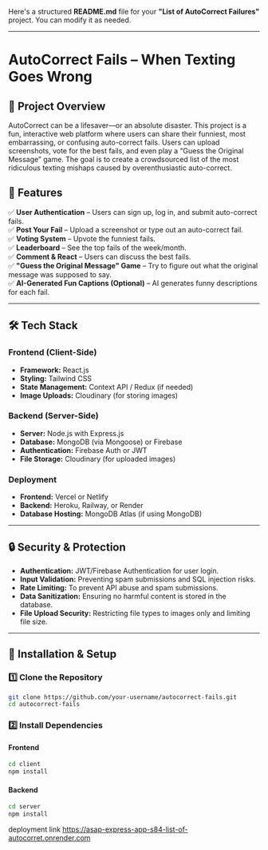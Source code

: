 Here's a structured **README.md** file for your **"List of AutoCorrect Failures"** project. You can modify it as needed.  

---

# **AutoCorrect Fails – When Texting Goes Wrong**  

## **📌 Project Overview**  
AutoCorrect can be a lifesaver—or an absolute disaster. This project is a fun, interactive web platform where users can share their funniest, most embarrassing, or confusing auto-correct fails. Users can upload screenshots, vote for the best fails, and even play a “Guess the Original Message” game. The goal is to create a crowdsourced list of the most ridiculous texting mishaps caused by overenthusiastic auto-correct.  

## **🚀 Features**  
✅ **User Authentication** – Users can sign up, log in, and submit auto-correct fails.  
✅ **Post Your Fail** – Upload a screenshot or type out an auto-correct fail.  
✅ **Voting System** – Upvote the funniest fails.  
✅ **Leaderboard** – See the top fails of the week/month.  
✅ **Comment & React** – Users can discuss the best fails.  
✅ **"Guess the Original Message" Game** – Try to figure out what the original message was supposed to say.  
✅ **AI-Generated Fun Captions (Optional)** – AI generates funny descriptions for each fail.  

---

## **🛠 Tech Stack**  

### **Frontend (Client-Side)**  
- **Framework:** React.js  
- **Styling:** Tailwind CSS  
- **State Management:** Context API / Redux (if needed)  
- **Image Uploads:** Cloudinary (for storing images)  

### **Backend (Server-Side)**  
- **Server:** Node.js with Express.js  
- **Database:** MongoDB (via Mongoose) or Firebase  
- **Authentication:** Firebase Auth or JWT  
- **File Storage:** Cloudinary (for uploaded images)  

### **Deployment**  
- **Frontend:** Vercel or Netlify  
- **Backend:** Heroku, Railway, or Render  
- **Database Hosting:** MongoDB Atlas (if using MongoDB)  

---

## **🔒 Security & Protection**  
- **Authentication:** JWT/Firebase Authentication for user login.  
- **Input Validation:** Preventing spam submissions and SQL injection risks.  
- **Rate Limiting:** To prevent API abuse and spam submissions.  
- **Data Sanitization:** Ensuring no harmful content is stored in the database.  
- **File Upload Security:** Restricting file types to images only and limiting file size.  

---

## **📌 Installation & Setup**  

### **1️⃣ Clone the Repository**  
```bash
git clone https://github.com/your-username/autocorrect-fails.git
cd autocorrect-fails
```

### **2️⃣ Install Dependencies**  
#### **Frontend**  
```bash
cd client
npm install
```
#### **Backend**  
```bash
cd server
npm install
```

deployment link 
https://asap-express-app-s84-list-of-autocorret.onrender.com
